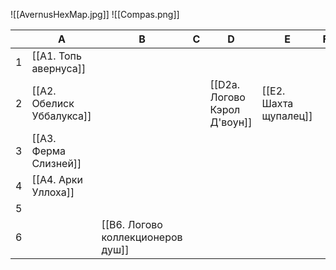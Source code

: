 ![[AvernusHexMap.jpg]]
![[Compas.png]]

|     | A                         | B                                 | C   | D                            | E                     | F   | G   | H   | I   | J   |
| --- | ------------------------- | --------------------------------- | --- | ---------------------------- | --------------------- | --- | --- | --- | --- | --- |
| 1   | [[A1. Топь авернуса]]     |                                   |     |                              |                       |     |     |     |     |     |
| 2   | [[A2. Обелиск Уббалукса]] |                                   |     | [[D2a. Логово Кэрол Д'воун]] | [[E2. Шахта щупалец]] |     |     |     |     |     |
| 3   | [[A3. Ферма Слизней]]     |                                   |     |                              |                       |     |     |     |     |     |
| 4   | [[A4. Арки Уллоха]]       |                                   |     |                              |                       |     |     |     |     |     |
| 5   |                           |                                   |     |                              |                       |     |     |     |     |     |
| 6   |                           | [[B6. Логово коллекционеров душ]] |     |                              |                       |     |     |     |     |     |